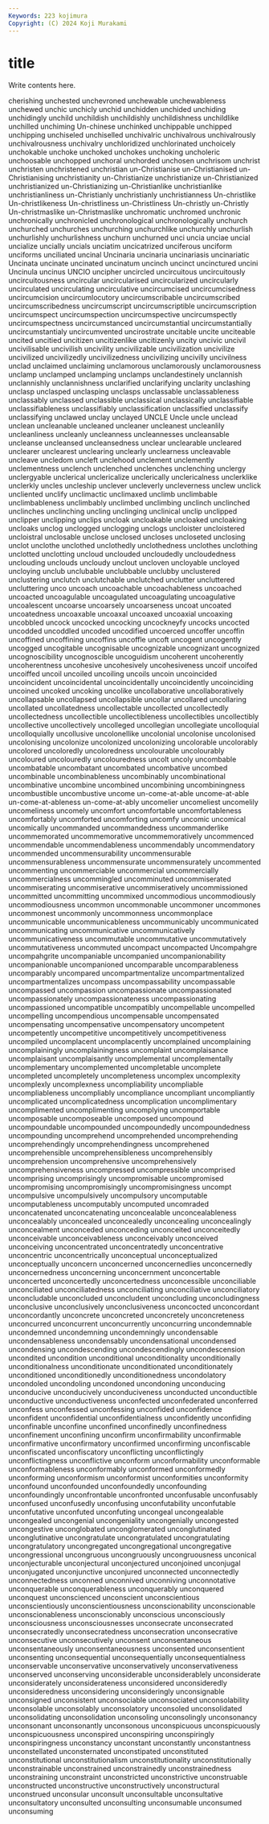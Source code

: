 ```yaml
---
Keywords: 223 kojimura
Copyright: (C) 2024 Koji Murakami
---
```


# title

Write contents here.



cherishing unchested unchevroned unchewable unchewableness unchewed unchic unchicly unchid
unchidden unchided unchiding unchidingly unchild unchildish unchildishly unchildishness unchildlike unchilled
unchiming Un-chinese unchinked unchippable unchipped unchipping unchiseled unchiselled unchivalric unchivalrous
unchivalrously unchivalrousness unchivalry unchloridized unchlorinated unchoicely unchokable unchoke unchoked unchokes
unchoking uncholeric unchoosable unchopped unchoral unchorded unchosen unchrisom unchrist unchristen
unchristened unchristian un-Christianise un-Christianised un-Christianising unchristianity un-Christianize unchristianize un-Christianized unchristianized
un-Christianizing un-Christianlike unchristianlike unchristianliness un-Christianly unchristianly unchristianness Un-christlike Un-christlikeness Un-christliness
un-Christliness Un-christly un-Christly Un-christmaslike un-Christmaslike unchromatic unchromed unchronic unchronically unchronicled
unchronological unchronologically unchurch unchurched unchurches unchurching unchurchlike unchurchly unchurlish unchurlishly
unchurlishness unchurn unchurned unci uncia unciae uncial uncialize uncially uncials
unciatim uncicatrized unciferous unciform unciforms unciliated uncinal Uncinaria uncinaria uncinariasis
uncinariatic Uncinata uncinate uncinated uncinatum uncinch uncinct uncinctured uncini Uncinula
uncinus UNCIO uncipher uncircled uncircuitous uncircuitously uncircuitousness uncircular uncircularised uncircularized
uncircularly uncirculated uncirculating uncirculative uncircumcised uncircumcisedness uncircumcision uncircumlocutory uncircumscribable uncircumscribed
uncircumscribedness uncircumscript uncircumscriptible uncircumscription uncircumspect uncircumspection uncircumspective uncircumspectly uncircumspectness uncircumstanced
uncircumstantial uncircumstantially uncircumstantialy uncircumvented uncirostrate uncitable uncite unciteable uncited uncitied
uncitizen uncitizenlike uncitizenly uncity uncivic uncivil uncivilisable uncivilish uncivility uncivilizable
uncivilization uncivilize uncivilized uncivilizedly uncivilizedness uncivilizing uncivilly uncivilness unclad unclaimed
unclaiming unclamorous unclamorously unclamorousness unclamp unclamped unclamping unclamps unclandestinely unclannish
unclannishly unclannishness unclarified unclarifying unclarity unclashing unclasp unclasped unclasping unclasps
unclassable unclassableness unclassably unclassed unclassible unclassical unclassically unclassifiable unclassifiableness unclassifiably
unclassification unclassified unclassify unclassifying unclawed unclay unclayed UNCLE Uncle uncle
unclead unclean uncleanable uncleaned uncleaner uncleanest uncleanlily uncleanliness uncleanly uncleanness
uncleannesses uncleansable uncleanse uncleansed uncleansedness unclear unclearable uncleared unclearer unclearest
unclearing unclearly unclearness uncleavable uncleave uncledom uncleft unclehood unclement unclemently
unclementness unclench unclenched unclenches unclenching unclergy unclergyable unclerical unclericalize unclerically
unclericalness unclerklike unclerkly uncles uncleship unclever uncleverly uncleverness unclew unclick
uncliented unclify unclimactic unclimaxed unclimb unclimbable unclimbableness unclimbably unclimbed unclimbing
unclinch unclinched unclinches unclinching uncling unclinging unclinical unclip unclipped unclipper
unclipping unclips uncloak uncloakable uncloaked uncloaking uncloaks unclog unclogged unclogging
unclogs uncloister uncloistered uncloistral unclosable unclose unclosed uncloses uncloseted unclosing
unclot unclothe unclothed unclothedly unclothedness unclothes unclothing unclotted unclotting uncloud
unclouded uncloudedly uncloudedness unclouding unclouds uncloudy unclout uncloven uncloyable uncloyed
uncloying unclub unclubable unclubbable unclubby unclustered unclustering unclutch unclutchable unclutched
unclutter uncluttered uncluttering unco uncoach uncoachable uncoachableness uncoached uncoacted uncoagulable
uncoagulated uncoagulating uncoagulative uncoalescent uncoarse uncoarsely uncoarseness uncoat uncoated uncoatedness
uncoaxable uncoaxal uncoaxed uncoaxial uncoaxing uncobbled uncock uncocked uncocking uncockneyfy
uncocks uncocted uncodded uncoddled uncoded uncodified uncoerced uncoffer uncoffin uncoffined
uncoffining uncoffins uncoffle uncoft uncogent uncogently uncogged uncogitable uncognisable uncognizable
uncognizant uncognized uncognoscibility uncognoscible uncoguidism uncoherent uncoherently uncoherentness uncohesive uncohesively
uncohesiveness uncoif uncoifed uncoiffed uncoil uncoiled uncoiling uncoils uncoin uncoincided
uncoincident uncoincidental uncoincidentally uncoincidently uncoinciding uncoined uncoked uncoking uncolike uncollaborative
uncollaboratively uncollapsable uncollapsed uncollapsible uncollar uncollared uncollaring uncollated uncollatedness uncollectable
uncollected uncollectedly uncollectedness uncollectible uncollectibleness uncollectibles uncollectibly uncollective uncollectively uncolleged
uncollegian uncollegiate uncolloquial uncolloquially uncollusive uncolonellike uncolonial uncolonise uncolonised uncolonising
uncolonize uncolonized uncolonizing uncolorable uncolorably uncolored uncoloredly uncoloredness uncolourable uncolourably
uncoloured uncolouredly uncolouredness uncolt uncoly uncombable uncombatable uncombatant uncombated uncombative
uncombed uncombinable uncombinableness uncombinably uncombinational uncombinative uncombine uncombined uncombining uncombiningness
uncombustible uncombustive uncome un-come-at-able uncome-at-able un-come-at-ableness un-come-at-ably uncomelier uncomeliest uncomelily
uncomeliness uncomely uncomfort uncomfortable uncomfortableness uncomfortably uncomforted uncomforting uncomfy uncomic
uncomical uncomically uncommanded uncommandedness uncommanderlike uncommemorated uncommemorative uncommemoratively uncommenced uncommendable
uncommendableness uncommendably uncommendatory uncommended uncommensurability uncommensurable uncommensurableness uncommensurate uncommensurately uncommented
uncommenting uncommerciable uncommercial uncommercially uncommercialness uncommingled uncomminuted uncommiserated uncommiserating uncommiserative
uncommiseratively uncommissioned uncommitted uncommitting uncommixed uncommodious uncommodiously uncommodiousness uncommon uncommonable
uncommoner uncommones uncommonest uncommonly uncommonness uncommonplace uncommunicable uncommunicableness uncommunicably uncommunicated
uncommunicating uncommunicative uncommunicatively uncommunicativeness uncommutable uncommutative uncommutatively uncommutativeness uncommuted uncompact
uncompacted Uncompahgre uncompahgrite uncompaniable uncompanied uncompanionability uncompanionable uncompanioned uncomparable uncomparableness
uncomparably uncompared uncompartmentalize uncompartmentalized uncompartmentalizes uncompass uncompassability uncompassable uncompassed uncompassion
uncompassionate uncompassionated uncompassionately uncompassionateness uncompassionating uncompassioned uncompatible uncompatibly uncompellable uncompelled
uncompelling uncompendious uncompensable uncompensated uncompensating uncompensative uncompensatory uncompetent uncompetently uncompetitive
uncompetitively uncompetitiveness uncompiled uncomplacent uncomplacently uncomplained uncomplaining uncomplainingly uncomplainingness uncomplaint
uncomplaisance uncomplaisant uncomplaisantly uncomplemental uncomplementally uncomplementary uncomplemented uncompletable uncomplete uncompleted
uncompletely uncompleteness uncomplex uncomplexity uncomplexly uncomplexness uncompliability uncompliable uncompliableness uncompliably
uncompliance uncompliant uncompliantly uncomplicated uncomplicatedness uncomplication uncomplimentary uncomplimented uncomplimenting uncomplying
uncomportable uncomposable uncomposeable uncomposed uncompound uncompoundable uncompounded uncompoundedly uncompoundedness uncompounding
uncomprehend uncomprehended uncomprehending uncomprehendingly uncomprehendingness uncomprehened uncomprehensible uncomprehensibleness uncomprehensibly uncomprehension
uncomprehensive uncomprehensively uncomprehensiveness uncompressed uncompressible uncomprised uncomprising uncomprisingly uncompromisable uncompromised
uncompromising uncompromisingly uncompromisingness uncompt uncompulsive uncompulsively uncompulsory uncomputable uncomputableness uncomputably
uncomputed uncomraded unconcatenated unconcatenating unconcealable unconcealableness unconcealably unconcealed unconcealedly unconcealing
unconcealingly unconcealment unconceded unconceding unconceited unconceitedly unconceivable unconceivableness unconceivably unconceived
unconceiving unconcentrated unconcentratedly unconcentrative unconcentric unconcentrically unconceptual unconceptualized unconceptually unconcern
unconcerned unconcernedlies unconcernedly unconcernedness unconcerning unconcernment unconcertable unconcerted unconcertedly unconcertedness
unconcessible unconciliable unconciliated unconciliatedness unconciliating unconciliative unconciliatory unconcludable unconcluded unconcludent
unconcluding unconcludingness unconclusive unconclusively unconclusiveness unconcocted unconcordant unconcordantly unconcrete unconcreted
unconcretely unconcreteness unconcurred unconcurrent unconcurrently unconcurring uncondemnable uncondemned uncondemning uncondemningly
uncondensable uncondensableness uncondensably uncondensational uncondensed uncondensing uncondescending uncondescendingly uncondescension uncondited
uncondition unconditional unconditionality unconditionally unconditionalness unconditionate unconditionated unconditionately unconditioned unconditionedly
unconditionedness uncondolatory uncondoled uncondoling uncondoned uncondoning unconducing unconducive unconducively unconduciveness
unconducted unconductible unconductive unconductiveness unconfected unconfederated unconferred unconfess unconfessed unconfessing
unconfided unconfidence unconfident unconfidential unconfidentialness unconfidently unconfiding unconfinable unconfine unconfined
unconfinedly unconfinedness unconfinement unconfining unconfirm unconfirmability unconfirmable unconfirmative unconfirmatory unconfirmed
unconfirming unconfiscable unconfiscated unconfiscatory unconflicting unconflictingly unconflictingness unconflictive unconform unconformability
unconformable unconformableness unconformably unconformed unconformedly unconforming unconformism unconformist unconformities unconformity
unconfound unconfounded unconfoundedly unconfounding unconfoundingly unconfrontable unconfronted unconfusable unconfusably unconfused
unconfusedly unconfusing unconfutability unconfutable unconfutative unconfuted unconfuting uncongeal uncongealable uncongealed
uncongenial uncongeniality uncongenially uncongested uncongestive unconglobated unconglomerated unconglutinated unconglutinative uncongratulate
uncongratulated uncongratulating uncongratulatory uncongregated uncongregational uncongregative uncongressional uncongruous uncongruously uncongruousness
unconical unconjecturable unconjectural unconjectured unconjoined unconjugal unconjugated unconjunctive unconjured unconnected
unconnectedly unconnectedness unconned unconnived unconniving unconnotative unconquerable unconquerableness unconquerably unconquered
unconquest unconscienced unconscient unconscientious unconscientiously unconscientiousness unconscionability unconscionable unconscionableness unconscionably
unconscious unconsciously unconsciousness unconsciousnesses unconsecrate unconsecrated unconsecratedly unconsecratedness unconsecration unconsecrative
unconsecutive unconsecutively unconsent unconsentaneous unconsentaneously unconsentaneousness unconsented unconsentient unconsenting unconsequential
unconsequentially unconsequentialness unconservable unconservative unconservatively unconservativeness unconserved unconserving unconsiderable unconsiderablely
unconsiderate unconsiderately unconsiderateness unconsidered unconsideredly unconsideredness unconsidering unconsideringly unconsignable unconsigned
unconsistent unconsociable unconsociated unconsolability unconsolable unconsolably unconsolatory unconsoled unconsolidated unconsolidating
unconsolidation unconsoling unconsolingly unconsonancy unconsonant unconsonantly unconsonous unconspicuous unconspicuously unconspicuousness
unconspired unconspiring unconspiringly unconspiringness unconstancy unconstant unconstantly unconstantness unconstellated unconsternated
unconstipated unconstituted unconstitutional unconstitutionalism unconstitutionality unconstitutionally unconstrainable unconstrained unconstrainedly unconstrainedness
unconstraining unconstraint unconstricted unconstrictive unconstruable unconstructed unconstructive unconstructively unconstructural unconstrued
unconsular unconsult unconsultable unconsultative unconsultatory unconsulted unconsulting unconsumable unconsumed unconsuming
